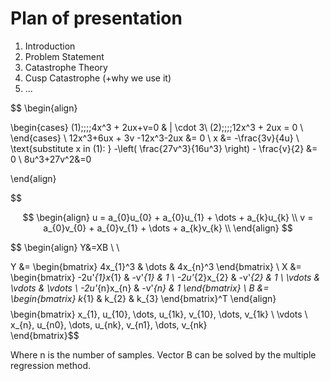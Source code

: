 # Plan of presentation
1) Introduction
2) Problem Statement
3) Catastrophe Theory
4) Cusp Catastrophe (+why we use it)
5) ...

$$
\begin{align}

\begin{cases}
(1)\;\;\;\;4x^3 + 2ux+v=0    &  |  \cdot  3\\
(2)\;\;\;\;12x^3 + 2ux = 0 \\
\end{cases} \\
12x^3+6ux + 3v -12x^3-2ux &= 0 \\
x &= -\frac{3v}{4u} \\ 
\text{substitute x in (1):   } -\left( \frac{27v^3}{16u^3} \right) - \frac{v}{2} &= 0 \\
8u^3+27v^2&=0

\end{align}



$$

$$
\begin{align}
u = a_{0}u_{0} + a_{0}u_{1} + \dots + a_{k}u_{k} \\
v = a_{0}v_{0} + a_{0}v_{1} + \dots + a_{k}v_{k} \\
\end{align}
$$

$$
\begin{align}
Y&=XB \\ \\

Y &= \begin{bmatrix}
4x_{1}^3  & \dots & 4x_{n}^3
\end{bmatrix} \\
X &= \begin{bmatrix}
-2u'_{1}x_{1} & -v'_{1} & 1 \\
-2u'_{2}x_{2}  & -v'_{2} & 1 \\
\vdots & \vdots & \vdots \\
-2u'_{n}x_{n} & -v'_{n} & 1
\end{bmatrix} \\
B &= \begin{bmatrix}
k_{1} & k_{2} & k_{3}
\end{bmatrix}^T
\end{align}
$$
$$\begin{bmatrix}
 x_{1}, u_{10}, \dots, u_{1k}, v_{10}, \dots, v_{1k} \\
\vdots \\
x_{n}, u_{n0}, \dots, u_{nk}, v_{n1}, \dots, v_{nk}  
\end{bmatrix}$$


Where n is the number of samples. Vector B can be solved by the multiple regression method.